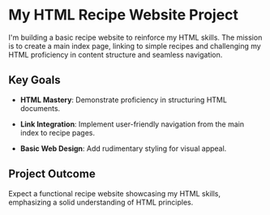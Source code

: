 # My HTML Recipe Website Project

I'm building a basic recipe website to reinforce my HTML skills. The mission is to create a main index page, linking to simple recipes and challenging my HTML proficiency in content structure and seamless navigation.

## Key Goals

- **HTML Mastery**: Demonstrate proficiency in structuring HTML documents.
  
- **Link Integration**: Implement user-friendly navigation from the main index to recipe pages.

- **Basic Web Design**: Add rudimentary styling for visual appeal.

## Project Outcome

Expect a functional recipe website showcasing my HTML skills, emphasizing a solid understanding of HTML principles.
